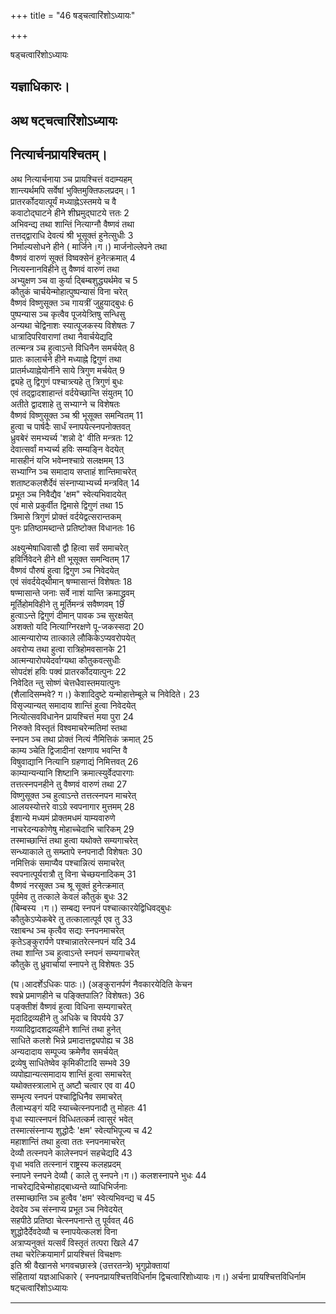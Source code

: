 +++
title = "46 षड्चत्वारिंशोऽध्यायः"

+++





षड्चत्वारिंशोऽध्यायः  




  
यज्ञाधिकारः।  
-------------  
अथ षट्चत्वारिंशोऽध्यायः  
-------------------------  
नित्यार्चनप्रायश्चितम्।  
-------------------------  
अथ नित्यार्चनाया ञ्च प्रायश्चित्तं वदाम्यहम्  
शान्त्यर्थमपि सर्वेषां भुक्तिमुक्तिफलप्रदम्। 1  
प्रातरर्कोदयात्पूर्यं मध्याह्नेऽस्तमये च वै  
कवाटोद्घाटने हीने शीघ्रमुद्घाटये त्ततः 2  
अभिवन्द्य तथा शान्तिं नित्याग्नौ वैष्णवं तथा  
तत्तद्द्वाराधि देवत्यं श्री भूसूक्तं हुनेत्सुधीः 3  
निर्माल्यसोधने हीने ( मार्जिने।ग।) मार्जनोल्लेपने तथा  
वैष्णवं वारुणं सूक्तं विष्वक्सेनं हुनेत्क्रमात् 4  
नित्यस्नानविहीने तु वैष्णवं वारुणं तथा  
अभ्युक्षण ञ्च वा कुर्या द्बिम्बशुद्ध्यर्थमेव च 5  
कौतुकं चार्चयेन्मोहात्पुष्पन्यासं विना चरेत्  
वैष्णवं विष्णुसूक्त ञ्च गायत्रीं जुहुयाद्बुधः 6  
पुष्पन्यास ञ्च कृत्वैव पूजयेत्र्तिषु सन्धिसु  
अन्यथा चेद्विनाशः स्यात्पूजकस्य विशेषतः 7  
धात्रादिपरिवाराणां तथा नैवार्चयेद्यदि  
तत्न्मन्त्र ञ्च हुत्वाऽन्ते विधिनैन समर्चयेत् 8  
प्रातः कालार्चने हीने मध्याह्ने द्विगुणं तथा  
प्रातर्मध्याह्नेयोर्नीने साये त्रिगुण मर्चयेत् 9  
द्व्यहे तु द्विगुणं पश्चात्र्त्यहे तु त्रिगुणं बुधः  
एवं तद्द्वादशाहान्तं वर्दयेच्छान्ति संयुतम् 10  
अतीते द्वादशाहे तु सभ्याग्ने च विशेषतः  
वैष्णवं विष्णुसूक्त ञ्च श्री भूसूक्त समन्वितम् 11  
हुत्वा च पार्षदैः सार्धं स्नापयेत्स्नपनोक्तवत्  
ध्रुवबेरं समभ्यर्च्य 'शन्नो दे' वीति मन्त्रतः 12  
देवात्सर्वां मभ्यर्च्य हविः सम्यङ्नि वेदयेत्  
मासहीनं यजि भवेम्नश्चाग्रे सलक्षमम् 13  
सभ्याग्नि ञ्च समादाय सप्ताहं शान्तिमाचरेत्  
शताष्टकलशैर्देवं संस्नाप्याभ्यर्च्य मन्त्रवित् 14  
प्रभूत ञ्च निवैद्यैव 'क्षम" स्वेत्यभिवादयेत्  
एवं मासे प्रकुर्वीत द्विमासे द्विगुणं तथा 15  
त्रिमासे त्रिगुणं प्रोक्तं वर्दयेद्वत्सरान्तकम्  
पुनः प्रतिष्ठामब्दान्ते प्रतिष्टोक्त विधानतः 16  
  
  
अक्ष्युन्मेषाधिवासौ द्वौ हित्वा सर्वं समाचरेत्  
हविर्निवेदने हीने क्षी भूसूक्त समन्वितम् 17  
वैष्णवं पौरुषं हुत्वा द्विगुण ञ्च निवेदयेत्  
एवं संवर्दयेद्थीमान् षण्मासान्तं विशेषतः 18  
षण्मासान्ते जनाः सर्वे नाशं यान्ति क्रमाद्ध्रुवम्  
मूर्तिहोमविहीने तु मूर्तिमन्त्रं सवैष्णवम् 19  
हुत्वाऽन्ते द्विगुणं दीमान् पावक ञ्च सुरक्षयेत्  
अशक्तो यदि नित्याग्निरक्षणे पू-जकस्सदा 20  
आत्मन्यारोप्य तात्काले लौकिकेऽप्यवरोपयेत्  
अवरोप्य तथा हुत्वा रात्रिहोमवसानके 21  
आत्मन्यारोपयेदर्वाग्यथा कौतुकवत्सुधीः  
सोपदंशं हविः पक्वं प्रातरर्कोदयात्पुनः 22  
निवेदित न्तु सोष्णं चेत्तधैवास्तमयात्पुनः  
(शैलादिसम्भवे? ग।) केशादिदुष्टे यन्मोहात्तेम्बूले च निवेदिते। 23  
विसृज्यान्यत् समादाय शान्तिं हुत्वा निवेदयेत्  
नित्योत्सवविधानेन प्रायश्चित्तं मया पुरा 24  
निरुक्ते विस्तृतं विश्वमाचरेन्मतिमां स्तथा  
स्नपन ञ्च तथा प्रोक्तं नित्यं नैमित्तिकं क्रमात् 25  
काम्य ञ्चेति द्विजादीनां रक्षणाय भवन्ति वै  
विषुवाद्यानि नित्यानि ग्रहणाद्यं निमित्तवत् 26  
काम्यान्यन्यानि शिष्टानि क्रमात्स्युर्वेदपारगाः  
तत्तत्स्नपनहीने तु वैष्णवं वारुणं तथा 27  
विष्णुसूक्त ञ्च हुत्वाऽन्ते तत्तत्स्नपन माचरेत्  
आलयस्योत्तरे वाऽग्रे स्वपनागार मुत्तमम् 28  
ईशान्ये मध्यमं प्रोक्तमधमं याम्यवारुणे  
नाचरेदन्यकोणेषु मोहाच्चेदाभि चारिकम् 29  
तस्माच्छान्तिं तथा हुत्वा यथोक्ते सम्यगाचरेत्  
सन्ध्याकाले तु सम्प्र्तापे स्नपनादौ विशेषतः 30  
नमित्तिकं समाप्यैव पश्चान्नित्यं समाचरेत्  
स्वपनात्पूर्यरात्रौ तु विना चेच्छयनादिकम् 31  
वैष्णवं नरसूक्त ञ्च श्रू सूक्तं हुनेत्क्रमात्  
पूर्वमेव तु तत्काले केवलं कौतुकं बुधः 32  
(बिम्बस्य ।ग।) सम्बद्य स्नपनं पश्चात्कारयेद्विधिवद्बुधः  
कौतुकेऽप्येकबेरे तु तत्कालात्पूर्व एव तु 33  
रक्षाबन्ध ञ्च कृत्वैव सद्यः स्नपनमाचरेत्  
कृतेऽङ्कुरार्पणे पश्चान्नातरेत्स्नपनं यदि 34  
तथा शान्ति ञ्च हुत्वाऽन्ते स्नपनं सम्यगाचरेत्  
कौतुके तु ध्रुवार्चायां स्नापने तु विशेषतः 35  
  
  
(घ।आदर्शेऽधिकः पाठः।) (अङ्कुरानर्पणं नैवकारयेदिति केचन  
श्वभ्रे प्रमाणहीने च पङ्क्तिपालि? विशेषतः) 36  
पङ्क्तीशं वैष्णवं हुत्वा विधिना सम्यगाचरेत्  
मृदादिद्रव्यहीने तु अधिके च विपर्यये 37  
गव्यादिद्वादशद्रव्यहीने शान्तिं तथा हुनेत्  
साधिते कलशे भिन्ने प्रमादात्तद्व्यपोह्य च 38  
अन्यदादाय सम्पूज्य क्रमेणैव समर्चयेत्  
द्रव्येषु साधितेष्वेव कृमिकीटादि सम्भवे 39  
व्यपोह्यान्यत्समादाय शान्तिं हुत्वा समाचरेत्  
यथोक्तस्त्रालाभे तु अष्टौ चत्वार एव वा 40  
सम्भृत्य स्नपनं पश्चाद्विधिनैव समाचरेत्  
तैलाभ्यङ्गं यदि स्याच्चेत्स्नपनादौ तु मोहतः 41  
वृधा स्यात्स्नपनं विध्धितत्कर्म त्वासुरं भवेत्  
तस्मात्संस्नाप्य शुद्धोदैः 'क्षम' स्वेत्यभिपूज्य च 42  
महाशान्तिं तथा हुत्वा ततः स्नपनमाचरेत्  
देव्यौ तत्स्नपने कालेस्नपनं सहचेद्यदि 43  
वृधा भवति तत्स्नानं राष्ट्रस्य कलहप्रदम्  
स्नापने स्नपने देव्यौ ( काले तु स्नपने।ग।) कलशस्नापने भुधः 44  
नाचरेद्यदिचेन्मोहाद्बाध्यन्ते व्याधिभिर्जनाः  
तस्माच्छान्ति ञ्च हुत्वैव 'क्षम' स्वेत्यभिवन्द्य च 45  
देवदेव ञ्च संस्नाप्य प्रभूत ञ्च निवेदयेत्  
सहपीठे प्रतिष्ठा चेत्स्नपनान्ते तु पूर्ववत् 46  
शुद्धोदैर्देवदेव्यौ च स्नापयेत्कलशं विना  
अत्राप्यनुक्तं यत्सर्वं विस्तृतं तत्परा खिले 47  
तथा चरेत्क्रियामार्गं प्रायश्चित्तं विचक्षणः  
इति श्री वैखानसे भगवचछास्त्रे (उत्तरतन्त्रे) भृगुप्रोक्तायां  
संहितायां यज्ञआधिकारे ( स्नपनप्रायश्चित्तविधिर्नाम द्विचत्वारिंशोध्यायः।ग।) अर्चना प्रायश्चित्तविधिर्नाम  
षट्चत्वारिंशोऽध्यायः  

------------------------------------------------------------------------
